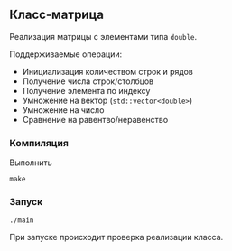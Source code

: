 ## Класс-матрица

Реализация матрицы с элементами типа `double`.

Поддерживаемые операции:
- Инициализация количеством строк и рядов
- Получение числа строк/столбцов
- Получение элемента по индексу
- Умножение на вектор (`std::vector<double>`)
- Умножение на число
- Сравнение на равентво/неравенство

### Компиляция

Выполнить

    make

### Запуск

    ./main

При запуске происходит проверка реализации класса. 
